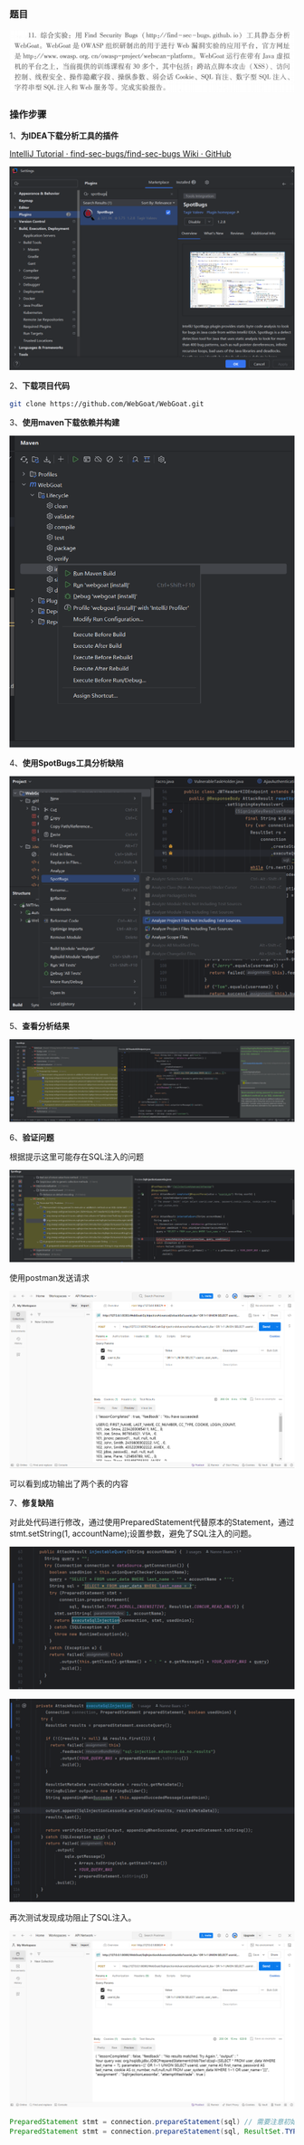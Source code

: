 ### 题目

![image-20241122193208098](./作业记录.assets/image-20241122193208098.png)

### 操作步骤

1、**为IDEA下载分析工具的插件**

[IntelliJ Tutorial · find-sec-bugs/find-sec-bugs Wiki · GitHub](https://github.com/find-sec-bugs/find-sec-bugs/wiki/IntelliJ-Tutorial)

![image-20241122193324285](./作业记录.assets/image-20241122193324285.png)

2、**下载项目代码**

```bash
git clone https://github.com/WebGoat/WebGoat.git
```

3、**使用maven下载依赖并构建**

![image-20241122193512288](./作业记录.assets/image-20241122193512288.png)

4、**使用SpotBugs工具分析缺陷**

![image-20241122193551390](./作业记录.assets/image-20241122193551390.png)

5、**查看分析结果**

![image-20241122193753270](./作业记录.assets/image-20241122193753270.png)

6、**验证问题**

根据提示这里可能存在SQL注入的问题

![image-20241122225024584](./作业记录.assets/image-20241122225024584.png)

使用postman发送请求

![image-20241122233855244](./作业记录.assets/image-20241122233855244.png)

可以看到成功输出了两个表的内容

7、**修复缺陷**

对此处代码进行修改，通过使用PreparedStatement代替原本的Statement，通过stmt.setString(1, accountName);设置参数，避免了SQL注入的问题。

![image-20241123015038704](./作业记录.assets/image-20241123015038704.png)

![image-20241123015026373](./作业记录.assets/image-20241123015026373.png)

再次测试发现成功阻止了SQL注入。

![image-20241123014940006](./作业记录.assets/image-20241123014940006.png)

```java
PreparedStatement stmt = connection.prepareStatement(sql) // 需要注意初始化时的参数否则会遭遇神秘报错feature not supported https://stackoverflow.com/questions/56790482/feature-not-supported-error-when-using-the-method-first-of-resultset
PreparedStatement stmt = connection.prepareStatement(sql, ResultSet.TYPE_SCROLL_INSENSITIVE, ResultSet.CONCUR_READ_ONLY); // done
```

